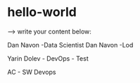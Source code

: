 # hello-world

--> write your content below:

Dan Navon -Data Scientist
Dan Navon -Lod

Yarin Dolev - DevOps - Test

AC - SW Devops